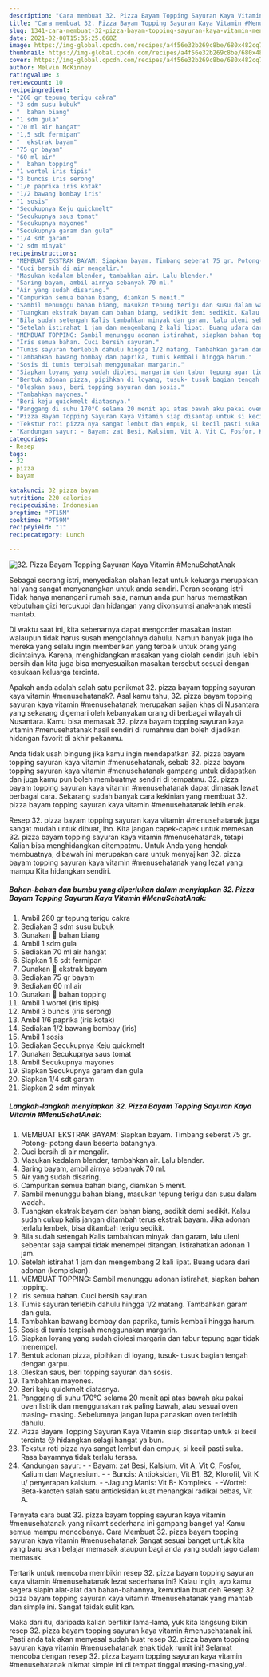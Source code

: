 ```yaml
---
description: "Cara membuat 32. Pizza Bayam Topping Sayuran Kaya Vitamin #MenuSehatAnak Sederhana Untuk Jualan"
title: "Cara membuat 32. Pizza Bayam Topping Sayuran Kaya Vitamin #MenuSehatAnak Sederhana Untuk Jualan"
slug: 1341-cara-membuat-32-pizza-bayam-topping-sayuran-kaya-vitamin-menusehatanak-sederhana-untuk-jualan
date: 2021-02-08T15:35:25.668Z
image: https://img-global.cpcdn.com/recipes/a4f56e32b269c8be/680x482cq70/32-pizza-bayam-topping-sayuran-kaya-vitamin-menusehatanak-foto-resep-utama.jpg
thumbnail: https://img-global.cpcdn.com/recipes/a4f56e32b269c8be/680x482cq70/32-pizza-bayam-topping-sayuran-kaya-vitamin-menusehatanak-foto-resep-utama.jpg
cover: https://img-global.cpcdn.com/recipes/a4f56e32b269c8be/680x482cq70/32-pizza-bayam-topping-sayuran-kaya-vitamin-menusehatanak-foto-resep-utama.jpg
author: Melvin McKinney
ratingvalue: 3
reviewcount: 10
recipeingredient:
- "260 gr tepung terigu cakra"
- "3 sdm susu bubuk"
- "  bahan biang"
- "1 sdm gula"
- "70 ml air hangat"
- "1,5 sdt fermipan"
- "  ekstrak bayam"
- "75 gr bayam"
- "60 ml air"
- "  bahan topping"
- "1 wortel iris tipis"
- "3 buncis iris serong"
- "1/6 paprika iris kotak"
- "1/2 bawang bombay iris"
- "1 sosis"
- "Secukupnya Keju quickmelt"
- "Secukupnya saus tomat"
- "Secukupnya mayones"
- "Secukupnya garam dan gula"
- "1/4 sdt garam"
- "2 sdm minyak"
recipeinstructions:
- "MEMBUAT EKSTRAK BAYAM: Siapkan bayam. Timbang seberat 75 gr. Potong- potong daun beserta batangnya."
- "Cuci bersih di air mengalir."
- "Masukan kedalam blender, tambahkan air. Lalu blender."
- "Saring bayam, ambil airnya sebanyak 70 ml."
- "Air yang sudah disaring."
- "Campurkan semua bahan biang, diamkan 5 menit."
- "Sambil menunggu bahan biang, masukan tepung terigu dan susu dalam wadah."
- "Tuangkan ekstrak bayam dan bahan biang, sedikit demi sedikit. Kalau sudah cukup kalis jangan ditambah terus ekstrak bayam. Jika adonan terlalu lembek, bisa ditambah terigu sedikit."
- "Bila sudah setengah Kalis tambahkan minyak dan garam, lalu uleni sebentar saja sampai tidak menempel ditangan. Istirahatkan adonan 1 jam."
- "Setelah istirahat 1 jam dan mengembang 2 kali lipat. Buang udara dari adonan (kempiskan)."
- "MEMBUAT TOPPING: Sambil menunggu adonan istirahat, siapkan bahan topping."
- "Iris semua bahan. Cuci bersih sayuran."
- "Tumis sayuran terlebih dahulu hingga 1/2 matang. Tambahkan garam dan gula."
- "Tambahkan bawang bombay dan paprika, tumis kembali hingga harum."
- "Sosis di tumis terpisah menggunakan margarin."
- "Siapkan loyang yang sudah diolesi margarin dan tabur tepung agar tidak menempel."
- "Bentuk adonan pizza, pipihkan di loyang, tusuk- tusuk bagian tengah dengan garpu."
- "Oleskan saus, beri topping sayuran dan sosis."
- "Tambahkan mayones."
- "Beri keju quickmelt diatasnya."
- "Panggang di suhu 170°C selama 20 menit api atas bawah aku pakai oven listrik dan menggunakan rak paling bawah, atau sesuai oven masing- masing. Sebelumnya jangan lupa panaskan oven terlebih dahulu."
- "Pizza Bayam Topping Sayuran Kaya Vitamin siap disantap untuk si kecil tercinta 😘 hidangkan selagi hangat ya bun."
- "Tekstur roti pizza nya sangat lembut dan empuk, si kecil pasti suka. Rasa bayamnya tidak terlalu terasa."
- "Kandungan sayur: - Bayam: zat Besi, Kalsium, Vit A, Vit C, Fosfor, Kalium dan Magnesium. - Buncis: Antioksidan, Vit B1, B2, Klorofil, Vit K u/ penyerapan kalsium. -Jagung Manis: Vit B- Kompleks. -Wortel: Beta-karoten salah satu antioksidan kuat menangkal radikal bebas, Vit A."
categories:
- Resep
tags:
- 32
- pizza
- bayam

katakunci: 32 pizza bayam 
nutrition: 220 calories
recipecuisine: Indonesian
preptime: "PT15M"
cooktime: "PT59M"
recipeyield: "1"
recipecategory: Lunch

---
```



![32. Pizza Bayam Topping Sayuran Kaya Vitamin #MenuSehatAnak](https://img-global.cpcdn.com/recipes/a4f56e32b269c8be/680x482cq70/32-pizza-bayam-topping-sayuran-kaya-vitamin-menusehatanak-foto-resep-utama.jpg)

Sebagai seorang istri, menyediakan olahan lezat untuk keluarga merupakan hal yang sangat menyenangkan untuk anda sendiri. Peran seorang istri Tidak hanya menangani rumah saja, namun anda pun harus memastikan kebutuhan gizi tercukupi dan hidangan yang dikonsumsi anak-anak mesti mantab.

Di waktu  saat ini, kita sebenarnya dapat mengorder masakan instan walaupun tidak harus susah mengolahnya dahulu. Namun banyak juga lho mereka yang selalu ingin memberikan yang terbaik untuk orang yang dicintainya. Karena, menghidangkan masakan yang diolah sendiri jauh lebih bersih dan kita juga bisa menyesuaikan masakan tersebut sesuai dengan kesukaan keluarga tercinta. 



Apakah anda adalah salah satu penikmat 32. pizza bayam topping sayuran kaya vitamin #menusehatanak?. Asal kamu tahu, 32. pizza bayam topping sayuran kaya vitamin #menusehatanak merupakan sajian khas di Nusantara yang sekarang digemari oleh kebanyakan orang di berbagai wilayah di Nusantara. Kamu bisa memasak 32. pizza bayam topping sayuran kaya vitamin #menusehatanak hasil sendiri di rumahmu dan boleh dijadikan hidangan favorit di akhir pekanmu.

Anda tidak usah bingung jika kamu ingin mendapatkan 32. pizza bayam topping sayuran kaya vitamin #menusehatanak, sebab 32. pizza bayam topping sayuran kaya vitamin #menusehatanak gampang untuk didapatkan dan juga kamu pun boleh membuatnya sendiri di tempatmu. 32. pizza bayam topping sayuran kaya vitamin #menusehatanak dapat dimasak lewat berbagai cara. Sekarang sudah banyak cara kekinian yang membuat 32. pizza bayam topping sayuran kaya vitamin #menusehatanak lebih enak.

Resep 32. pizza bayam topping sayuran kaya vitamin #menusehatanak juga sangat mudah untuk dibuat, lho. Kita jangan capek-capek untuk memesan 32. pizza bayam topping sayuran kaya vitamin #menusehatanak, tetapi Kalian bisa menghidangkan ditempatmu. Untuk Anda yang hendak membuatnya, dibawah ini merupakan cara untuk menyajikan 32. pizza bayam topping sayuran kaya vitamin #menusehatanak yang lezat yang mampu Kita hidangkan sendiri.

<!--inarticleads1-->

##### Bahan-bahan dan bumbu yang diperlukan dalam menyiapkan 32. Pizza Bayam Topping Sayuran Kaya Vitamin #MenuSehatAnak:

1. Ambil 260 gr tepung terigu cakra
1. Sediakan 3 sdm susu bubuk
1. Gunakan  🌿 bahan biang
1. Ambil 1 sdm gula
1. Sediakan 70 ml air hangat
1. Siapkan 1,5 sdt fermipan
1. Gunakan  🌿 ekstrak bayam
1. Sediakan 75 gr bayam
1. Sediakan 60 ml air
1. Gunakan  🌿 bahan topping
1. Ambil 1 wortel (iris tipis)
1. Ambil 3 buncis (iris serong)
1. Ambil 1/6 paprika (iris kotak)
1. Sediakan 1/2 bawang bombay (iris)
1. Ambil 1 sosis
1. Sediakan Secukupnya Keju quickmelt
1. Gunakan Secukupnya saus tomat
1. Ambil Secukupnya mayones
1. Siapkan Secukupnya garam dan gula
1. Siapkan 1/4 sdt garam
1. Siapkan 2 sdm minyak




<!--inarticleads2-->

##### Langkah-langkah menyiapkan 32. Pizza Bayam Topping Sayuran Kaya Vitamin #MenuSehatAnak:

1. MEMBUAT EKSTRAK BAYAM: Siapkan bayam. Timbang seberat 75 gr. Potong- potong daun beserta batangnya.
1. Cuci bersih di air mengalir.
1. Masukan kedalam blender, tambahkan air. Lalu blender.
1. Saring bayam, ambil airnya sebanyak 70 ml.
1. Air yang sudah disaring.
1. Campurkan semua bahan biang, diamkan 5 menit.
1. Sambil menunggu bahan biang, masukan tepung terigu dan susu dalam wadah.
1. Tuangkan ekstrak bayam dan bahan biang, sedikit demi sedikit. Kalau sudah cukup kalis jangan ditambah terus ekstrak bayam. Jika adonan terlalu lembek, bisa ditambah terigu sedikit.
1. Bila sudah setengah Kalis tambahkan minyak dan garam, lalu uleni sebentar saja sampai tidak menempel ditangan. Istirahatkan adonan 1 jam.
1. Setelah istirahat 1 jam dan mengembang 2 kali lipat. Buang udara dari adonan (kempiskan).
1. MEMBUAT TOPPING: Sambil menunggu adonan istirahat, siapkan bahan topping.
1. Iris semua bahan. Cuci bersih sayuran.
1. Tumis sayuran terlebih dahulu hingga 1/2 matang. Tambahkan garam dan gula.
1. Tambahkan bawang bombay dan paprika, tumis kembali hingga harum.
1. Sosis di tumis terpisah menggunakan margarin.
1. Siapkan loyang yang sudah diolesi margarin dan tabur tepung agar tidak menempel.
1. Bentuk adonan pizza, pipihkan di loyang, tusuk- tusuk bagian tengah dengan garpu.
1. Oleskan saus, beri topping sayuran dan sosis.
1. Tambahkan mayones.
1. Beri keju quickmelt diatasnya.
1. Panggang di suhu 170°C selama 20 menit api atas bawah aku pakai oven listrik dan menggunakan rak paling bawah, atau sesuai oven masing- masing. Sebelumnya jangan lupa panaskan oven terlebih dahulu.
1. Pizza Bayam Topping Sayuran Kaya Vitamin siap disantap untuk si kecil tercinta 😘 hidangkan selagi hangat ya bun.
1. Tekstur roti pizza nya sangat lembut dan empuk, si kecil pasti suka. Rasa bayamnya tidak terlalu terasa.
1. Kandungan sayur: - - Bayam: zat Besi, Kalsium, Vit A, Vit C, Fosfor, Kalium dan Magnesium. - - Buncis: Antioksidan, Vit B1, B2, Klorofil, Vit K u/ penyerapan kalsium. - -Jagung Manis: Vit B- Kompleks. - -Wortel: Beta-karoten salah satu antioksidan kuat menangkal radikal bebas, Vit A.




Ternyata cara buat 32. pizza bayam topping sayuran kaya vitamin #menusehatanak yang nikamt sederhana ini gampang banget ya! Kamu semua mampu mencobanya. Cara Membuat 32. pizza bayam topping sayuran kaya vitamin #menusehatanak Sangat sesuai banget untuk kita yang baru akan belajar memasak ataupun bagi anda yang sudah jago dalam memasak.

Tertarik untuk mencoba membikin resep 32. pizza bayam topping sayuran kaya vitamin #menusehatanak lezat sederhana ini? Kalau ingin, ayo kamu segera siapin alat-alat dan bahan-bahannya, kemudian buat deh Resep 32. pizza bayam topping sayuran kaya vitamin #menusehatanak yang mantab dan simple ini. Sangat taidak sulit kan. 

Maka dari itu, daripada kalian berfikir lama-lama, yuk kita langsung bikin resep 32. pizza bayam topping sayuran kaya vitamin #menusehatanak ini. Pasti anda tak akan menyesal sudah buat resep 32. pizza bayam topping sayuran kaya vitamin #menusehatanak enak tidak rumit ini! Selamat mencoba dengan resep 32. pizza bayam topping sayuran kaya vitamin #menusehatanak nikmat simple ini di tempat tinggal masing-masing,ya!.

